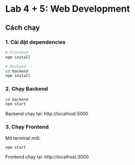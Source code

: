 # Lab 4 + 5: Web Development

## Cách chạy

### 1. Cài đặt dependencies

```bash
# Frontend
npm install

# Backend
cd backend
npm install
```

### 2. Chạy Backend

```bash
cd backend
npm start
```

Backend chạy tại: http://localhost:5000

### 3. Chạy Frontend

Mở terminal mới:

```bash
npm start
```

Frontend chạy tại: http://localhost:3000


